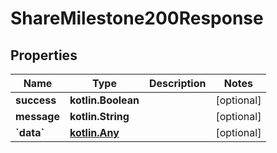 
# ShareMilestone200Response

## Properties
| Name | Type | Description | Notes |
| ------------ | ------------- | ------------- | ------------- |
| **success** | **kotlin.Boolean** |  |  [optional] |
| **message** | **kotlin.String** |  |  [optional] |
| **&#x60;data&#x60;** | [**kotlin.Any**](.md) |  |  [optional] |



